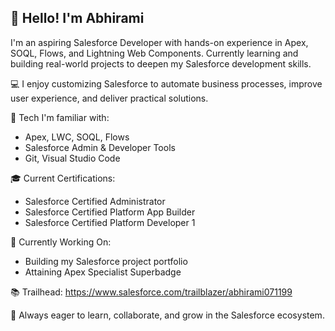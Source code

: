 ## 👋 Hello! I'm Abhirami

I'm an aspiring Salesforce Developer with hands-on experience in Apex, SOQL, Flows, and Lightning Web Components. Currently learning and building real-world projects to deepen my Salesforce development skills.

💻 I enjoy customizing Salesforce to automate business processes, improve user experience, and deliver practical solutions.

🔧 Tech I'm familiar with:
- Apex, LWC, SOQL, Flows
- Salesforce Admin & Developer Tools
- Git, Visual Studio Code

🎓 Current Certifications:
- Salesforce Certified Administrator
- Salesforce Certified Platform App Builder
- Salesforce Certified Platform Developer 1

🎯 Currently Working On:
- Building my Salesforce project portfolio
- Attaining Apex Specialist Superbadge

📚 Trailhead: https://www.salesforce.com/trailblazer/abhirami071199

🌱 Always eager to learn, collaborate, and grow in the Salesforce ecosystem.
